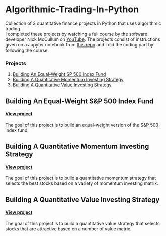 # Algorithmic-Trading-In-Python

Collection of 3 quantitative finance projects in Python that uses algorithmic trading.  
I completed these projects by watching a full course by the software developer Nick McCullum on 
[YouTube](https://youtu.be/xfzGZB4HhEE).
The projects consist of instructions given on a Jupyter notebook from 
[this repo](https://github.com/nickmccullum/algorithmic-trading-python)
and I did the coding part by following the course.

### Projects
1. [Building An Equal-Weight SP 500 Index Fund](https://github.com/cengizozel/algorithmic-trading-in-python#building-an-equal-weight-s&p-500-index-fund)
2. [Building A Quantitative Momentum Investing Strategy](https://github.com/cengizozel/algorithmic-trading-in-python#building-a-quantitative-momentum-investing-strategy)
3. [Building A Quantitative Value Investing Strategy](https://github.com/cengizozel/algorithmic-trading-in-python#building-a-quantitative-value-investing-strategy)

## Building An Equal-Weight S&P 500 Index Fund
#### [View project](https://github.com/cengizozel/Algorithmic-Trading-In-Python/blob/main/Projects/1%20-%20Building%20An%20Equal-Weight%20S%26P%20500%20Index%20Fund/001_equal_weight_S%26P_500.ipynb)
The goal of this project is to build an equal-weight version of the S&P 500 index fund.

## Building A Quantitative Momentum Investing Strategy
#### [View project](https://github.com/cengizozel/Algorithmic-Trading-In-Python/blob/main/Projects/2%20-%20Building%20A%20Quantitative%20Momentum%20Investing%20Strategy/002_quantitative_momentum_strategy.ipynb)
The goal of this project is to build a quantitative momentum strategy that selects the best stocks based on a variety of momentum investing matrix.

## Building A Quantitative Value Investing Strategy
#### [View project](https://github.com/cengizozel/Algorithmic-Trading-In-Python/blob/main/Projects/3%20-%20Building%20A%20Quantitative%20Value%20Investing%20Strategy/003_quantitative_value_strategy.ipynb)
The goal of this project is to build a quantitative value strategy that selects stocks that are attractive based on a number of value matrix.
